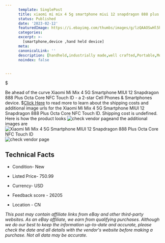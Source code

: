 ```yaml
---
      template: SinglePost
      title: xiaomi mi mix 4 5g smartphone miui 12 snapdragon 888 plus octa core nfc touch id
      status: Published
      date: '2023-02-12'
      featuredImage: https://i.ebayimg.com/thumbs/images/g/lzQAAOSwHl5hGTsb/s-l225.jpg
      categories: 
      excerpt: >-
        [smartphone,device ,hand held device]
      meta:
      canonicalLink: ''
      description: [handheld,industrially made,well crafted,Portable,Mobile,Compact,Convenient,Lightweight,Maneuverable,Man-portable,Miniature,Carriable,Hand-held,Light,Holdable,Transportable,Mobile device,Pocket-sized,On-the-go,Wireless,Cordless,Compact size,Convenient size, smartphone,device ,hand held device]
      noindex: false
      
        
---
```

$

Be ahead of the curve Xiaomi Mi Mix 4 5G Smartphone MIUI 12 Snapdragon 888 Plus Octa Core NFC Touch ID - a 2-star Cell Phones & Smartphones device.
$[Click Here](https://www.ebay.com/itm/174892706625?hash=item28b86aeb41%3Ag%3AlzQAAOSwHl5hGTsb&mkevt=1&mkcid=1&mkrid=711-53200-19255-0&campid=%253CePNCampaignId%253E&customid=%253CreferenceId%253E&toolid=10049) to read more to learn about the shipping costs and additional image urls for the Xiaomi Mi Mix 4 5G Smartphone MIUI 12 Snapdragon 888 Plus Octa Core NFC Touch ID. Shipping cost is undefined. Here is how the product looks ![check vendor page](https://i.ebayimg.com/thumbs/images/g/lzQAAOSwHl5hGTsb/s-l225.jpg)and the additional images are![Xiaomi Mi Mix 4 5G Smartphone MIUI 12 Snapdragon 888 Plus Octa Core NFC Touch ID](https://i.ebayimg.com/images/g/lzQAAOSwHl5hGTsb/s-l960.jpg)![check vendor page](https://origin-galleryplus.ebayimg.com/ws/web/174892706625_2_0_1/225x225.jpg,https://origin-galleryplus.ebayimg.com/ws/web/174892706625_3_0_1/225x225.jpg,https://origin-galleryplus.ebayimg.com/ws/web/174892706625_4_0_1/225x225.jpg,https://origin-galleryplus.ebayimg.com/ws/web/174892706625_5_0_1/225x225.jpg,https://origin-galleryplus.ebayimg.com/ws/web/174892706625_6_0_1/225x225.jpg)



 ## Technical Facts 



     
      

 - Condition- New 


      

 - Listed Price- 750.99 


      

 - Currency- USD 


      

 - Feedback score - 26205 


      

 - Location - CN 


      
      

 *_This post may contain affiliate links from eBay and other third-party websites. As an eBay affiliate, we earn from qualifying purchases. Although we do our best to keep the information up-to-date and accurate, please check the date and all details with the vendor's website before making a purchase. Not all data may be accurate._*







